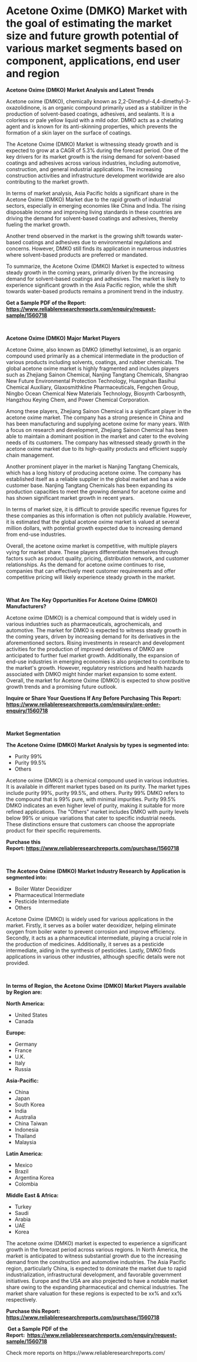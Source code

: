 <p><h1>Acetone Oxime (DMKO) Market with the goal of estimating the market size and future growth potential of various market segments based on component, applications, end user and region</h1></p><p><strong>Acetone Oxime (DMKO) Market Analysis and Latest Trends</strong></p>
<p><p>Acetone oxime (DMKO), chemically known as 2,2-Dimethyl-4,4-dimethyl-3-oxazolidinone, is an organic compound primarily used as a stabilizer in the production of solvent-based coatings, adhesives, and sealants. It is a colorless or pale yellow liquid with a mild odor. DMKO acts as a chelating agent and is known for its anti-skinning properties, which prevents the formation of a skin layer on the surface of coatings.</p><p>The Acetone Oxime (DMKO) Market is witnessing steady growth and is expected to grow at a CAGR of 5.3% during the forecast period. One of the key drivers for its market growth is the rising demand for solvent-based coatings and adhesives across various industries, including automotive, construction, and general industrial applications. The increasing construction activities and infrastructure development worldwide are also contributing to the market growth.</p><p>In terms of market analysis, Asia Pacific holds a significant share in the Acetone Oxime (DMKO) Market due to the rapid growth of industrial sectors, especially in emerging economies like China and India. The rising disposable income and improving living standards in these countries are driving the demand for solvent-based coatings and adhesives, thereby fueling the market growth.</p><p>Another trend observed in the market is the growing shift towards water-based coatings and adhesives due to environmental regulations and concerns. However, DMKO still finds its application in numerous industries where solvent-based products are preferred or mandated.</p><p>To summarize, the Acetone Oxime (DMKO) Market is expected to witness steady growth in the coming years, primarily driven by the increasing demand for solvent-based coatings and adhesives. The market is likely to experience significant growth in the Asia Pacific region, while the shift towards water-based products remains a prominent trend in the industry.</p></p>
<p><strong>Get a Sample PDF of the Report:&nbsp; <a href="https://www.reliableresearchreports.com/enquiry/request-sample/1560718">https://www.reliableresearchreports.com/enquiry/request-sample/1560718</a></strong></p>
<p>&nbsp;</p>
<p><strong>Acetone Oxime (DMKO) Major Market Players</strong></p>
<p><p>Acetone Oxime, also known as DMKO (dimethyl ketoxime), is an organic compound used primarily as a chemical intermediate in the production of various products including solvents, coatings, and rubber chemicals. The global acetone oxime market is highly fragmented and includes players such as Zhejiang Sainon Chemical, Nanjing Tangtang Chemicals, Shangrao New Future Environmental Protection Technology, Huangshan Basihui Chemical Auxiliary, Glaxosmithkline Pharmaceuticals, Fengchen Group, Ningbo Ocean Chemical New Materials Technology, Biosynth Carbosynth, Hangzhou Keying Chem, and Power Chemical Corporation.</p><p>Among these players, Zhejiang Sainon Chemical is a significant player in the acetone oxime market. The company has a strong presence in China and has been manufacturing and supplying acetone oxime for many years. With a focus on research and development, Zhejiang Sainon Chemical has been able to maintain a dominant position in the market and cater to the evolving needs of its customers. The company has witnessed steady growth in the acetone oxime market due to its high-quality products and efficient supply chain management.</p><p>Another prominent player in the market is Nanjing Tangtang Chemicals, which has a long history of producing acetone oxime. The company has established itself as a reliable supplier in the global market and has a wide customer base. Nanjing Tangtang Chemicals has been expanding its production capacities to meet the growing demand for acetone oxime and has shown significant market growth in recent years.</p><p>In terms of market size, it is difficult to provide specific revenue figures for these companies as this information is often not publicly available. However, it is estimated that the global acetone oxime market is valued at several million dollars, with potential growth expected due to increasing demand from end-use industries.</p><p>Overall, the acetone oxime market is competitive, with multiple players vying for market share. These players differentiate themselves through factors such as product quality, pricing, distribution network, and customer relationships. As the demand for acetone oxime continues to rise, companies that can effectively meet customer requirements and offer competitive pricing will likely experience steady growth in the market.</p></p>
<p>&nbsp;</p>
<p><strong>What Are The Key Opportunities For Acetone Oxime (DMKO) Manufacturers?</strong></p>
<p><p>Acetone oxime (DMKO) is a chemical compound that is widely used in various industries such as pharmaceuticals, agrochemicals, and automotive. The market for DMKO is expected to witness steady growth in the coming years, driven by increasing demand for its derivatives in the aforementioned sectors. Rising investments in research and development activities for the production of improved derivatives of DMKO are anticipated to further fuel market growth. Additionally, the expansion of end-use industries in emerging economies is also projected to contribute to the market's growth. However, regulatory restrictions and health hazards associated with DMKO might hinder market expansion to some extent. Overall, the market for Acetone Oxime (DMKO) is expected to show positive growth trends and a promising future outlook.</p></p>
<p><strong>Inquire or Share Your Questions If Any Before Purchasing This Report: <a href="https://www.reliableresearchreports.com/enquiry/pre-order-enquiry/1560718">https://www.reliableresearchreports.com/enquiry/pre-order-enquiry/1560718</a></strong></p>
<p>&nbsp;</p>
<p><strong>Market Segmentation</strong></p>
<p><strong>The Acetone Oxime (DMKO) Market Analysis by types is segmented into:</strong></p>
<p><ul><li>Purity 99%</li><li>Purity 99.5%</li><li>Others</li></ul></p>
<p><p>Acetone oxime (DMKO) is a chemical compound used in various industries. It is available in different market types based on its purity. The market types include purity 99%, purity 99.5%, and others. Purity 99% DMKO refers to the compound that is 99% pure, with minimal impurities. Purity 99.5% DMKO indicates an even higher level of purity, making it suitable for more refined applications. The "Others" market includes DMKO with purity levels below 99% or unique variations that cater to specific industrial needs. These distinctions ensure that customers can choose the appropriate product for their specific requirements.</p></p>
<p><strong>Purchase this Report:&nbsp;<a href="https://www.reliableresearchreports.com/purchase/1560718">https://www.reliableresearchreports.com/purchase/1560718</a></strong></p>
<p>&nbsp;</p>
<p><strong>The Acetone Oxime (DMKO) Market Industry Research by Application is segmented into:</strong></p>
<p><ul><li>Boiler Water Deoxidizer</li><li>Pharmaceutical Intermediate</li><li>Pesticide Intermediate</li><li>Others</li></ul></p>
<p><p>Acetone Oxime (DMKO) is widely used for various applications in the market. Firstly, it serves as a boiler water deoxidizer, helping eliminate oxygen from boiler water to prevent corrosion and improve efficiency. Secondly, it acts as a pharmaceutical intermediate, playing a crucial role in the production of medicines. Additionally, it serves as a pesticide intermediate, aiding in the synthesis of pesticides. Lastly, DMKO finds applications in various other industries, although specific details were not provided.</p></p>
<p>&nbsp;</p>
<p><strong>In terms of Region, the Acetone Oxime (DMKO) Market Players available by Region are:</strong></p>
<p>
    <p> <strong> North America: </strong>
        <ul>
            <li>United States</li>
            <li>Canada</li>
        </ul>
        </p> 
    <p> <strong> Europe: </strong>
        <ul>
            <li>Germany</li>
            <li>France</li>
            <li>U.K.</li>
            <li>Italy</li>
            <li>Russia</li>
        </ul>
        </p> 
    <p> <strong> Asia-Pacific: </strong>
        <ul>
            <li>China</li>
            <li>Japan</li>
            <li>South Korea</li>
            <li>India</li>
            <li>Australia</li>
            <li>China Taiwan</li>
            <li>Indonesia</li>
            <li>Thailand</li>
            <li>Malaysia</li>
        </ul>
        </p> 
    <p> <strong> Latin America: </strong>
        <ul>
            <li>Mexico</li>
            <li>Brazil</li>
            <li>Argentina Korea</li>
            <li>Colombia</li>
        </ul>
        </p> 
    <p> <strong> Middle East & Africa: </strong>
        <ul>
            <li>Turkey</li>
            <li>Saudi</li>
            <li>Arabia</li>
            <li>UAE</li>
            <li>Korea</li>
        </ul>
    </p>
    </p>
<p><p>The acetone oxime (DMKO) market is expected to experience a significant growth in the forecast period across various regions. In North America, the market is anticipated to witness substantial growth due to the increasing demand from the construction and automotive industries. The Asia Pacific region, particularly China, is expected to dominate the market due to rapid industrialization, infrastructural development, and favorable government initiatives. Europe and the USA are also projected to have a notable market share owing to the expanding pharmaceutical and chemical industries. The market share valuation for these regions is expected to be xx% and xx% respectively.</p></p>
<p><strong>Purchase this Report: <a href="https://www.reliableresearchreports.com/purchase/1560718">https://www.reliableresearchreports.com/purchase/1560718</a></strong></p>
<p>&nbsp;<strong>Get a Sample PDF of the Report:&nbsp;&nbsp;<a href="https://www.reliableresearchreports.com/enquiry/request-sample/1560718">https://www.reliableresearchreports.com/enquiry/request-sample/1560718</a></strong></p>
<p><strong></strong></p>
<p>Check more reports on https://www.reliableresearchreports.com/</p>
